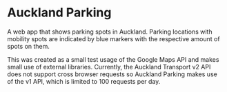 # Auckland Parking
A web app that shows parking spots in Auckland. Parking locations with mobility spots are indicated by blue markers with the respective amount of spots on them.

This was created as a small test usage of the Google Maps API and makes small use of external libraries. Currently, the Auckland Transport v2 API does not support cross browser requests so Auckland Parking makes use of the v1 API, which is limited to 100 requests per day. 
